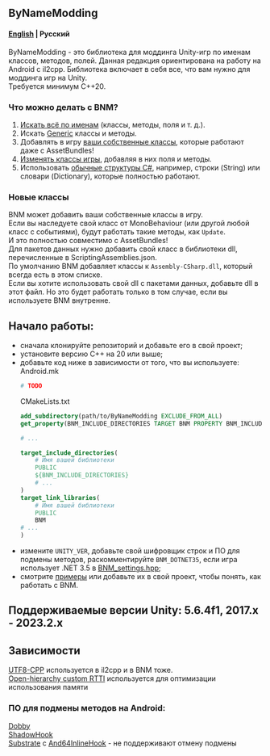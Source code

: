 ## ByNameModding
#### [English](https://github.com/ByNameModding/BNM-Android/tree/master) | Русский
ByNameModding - это библиотека для моддинга Unity-игр по именам классов, методов, полей. Данная редакция ориентирована на работу на Android с il2cpp. Библиотека включает в себя все, что вам нужно для моддинга игр на Unity.<br>
Требуется минимум C++20.

### Что можно делать с BNM?
1. [Искать всё по именам](examples/01_Basics.cpp) (классы, методы, поля и т. д.).
2. Искать [Generic](examples/03_Generic.cpp) классы и методы.
3. Добавлять в игру [ваши собственные классы](examples/05_ClassesManagement.cpp), которые работают даже с AssetBundles!
4. [Изменять классы игры](examples/05_ClassesManagement.cpp), добавляя в них поля и методы.
5. Использовать [обычные структуры С#](examples/02_OtherStructures.cpp), например, строки (String) или словари (Dictionary), которые полностью работают.

### Новые классы
BNM может добавить ваши собственные классы в игру.<br>
Если вы наследуете свой класс от MonoBehaviour (или другой любой класс с событиями), будут работать такие методы, как `Update`.<br>
И это полностью совместимо с AssetBundles!<br>
Для пакетов данных нужно добавить свой класс в библиотеки dll, перечисленные в ScriptingAssemblies.json.<br>
По умолчанию BNM добавляет классы к `Assembly-CSharp.dll`, который всегда есть в этом списке.<br>
Если вы хотите использовать свой dll с пакетами данных, добавьте dll в этот файл. Но это будет работать только в том случае, если вы используете BNM внутренне.<br>

## Начало работы:
+ сначала клонируйте репозиторий и добавьте его в свой проект;
+ установите версию C++ на 20 или выше;
+ добавьте код ниже в зависимости от того, что вы используете:<br>
    Android.mk
    ```mk
    # TODO
    ```
    CMakeLists.txt
    ```cmake
    add_subdirectory(path/to/ByNameModding EXCLUDE_FROM_ALL)
	get_property(BNM_INCLUDE_DIRECTORIES TARGET BNM PROPERTY BNM_INCLUDE_DIRECTORIES)
	
	# ...
	
	target_include_directories(
        # Имя вашей библиотеки
        PUBLIC
        ${BNM_INCLUDE_DIRECTORIES}
		# ...
	)
	target_link_libraries(
        # Имя вашей библиотеки
        PUBLIC
        BNM
	# ...
	)
    ```
+ измените `UNITY_VER`, добавьте свой шифровщик строк и ПО для подмены методов, раскомментируйте `BNM_DOTNET35`, если игра использует .NET 3.5 в [BNM_settings.hpp](include/BNM/UserSettings/GlobalSettings.hpp);
+ смотрите [примеры](examples) или добавьте их в свой проект, чтобы понять, как работать с BNM.

## Поддерживаемые версии Unity: 5.6.4f1, 2017.x - 2023.2.x

## Зависимости
[UTF8-CPP](https://github.com/nemtrif/utfcpp) используется в il2cpp и в BNM тоже.<br>
[Open-hierarchy custom RTTI](https://github.com/royvandam/rtti/tree/cf0dee6fb3999573f45b0726a8d5739022e3dacf) используется для оптимизации использования памяти
### ПО для подмены методов на Android:
[Dobby](https://github.com/jmpews/Dobby)<br>
[ShadowHook](https://github.com/bytedance/android-inline-hook)<br>
[Substrate](https://github.com/jbro129/Unity-Substrate-Hook-Android/tree/master/C%2B%2B/Substrate) с [And64InlineHook](https://github.com/Rprop/And64InlineHook) - не поддерживают отмену подмены